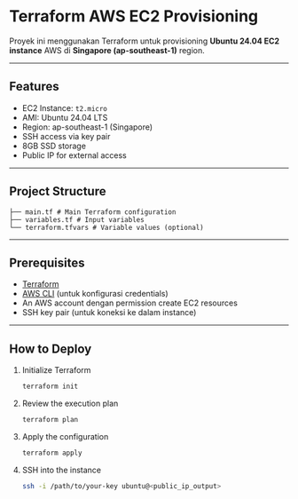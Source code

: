 # Terraform AWS EC2 Provisioning

Proyek ini menggunakan Terraform untuk provisioning **Ubuntu 24.04 EC2 instance** AWS di **Singapore (ap-southeast-1)** region.

---

## Features

- EC2 Instance: `t2.micro`
- AMI: Ubuntu 24.04 LTS
- Region: ap-southeast-1 (Singapore)
- SSH access via key pair
- 8GB SSD storage
- Public IP for external access

---

## Project Structure

```
├── main.tf # Main Terraform configuration  
├── variables.tf # Input variables
└── terraform.tfvars # Variable values (optional)
```

---

## Prerequisites

- [Terraform](https://www.terraform.io/downloads)
- [AWS CLI](https://aws.amazon.com/cli/) (untuk konfigurasi credentials)
- An AWS account dengan permission create EC2 resources
- SSH key pair (untuk koneksi ke dalam instance)

---
## How to Deploy

1. Initialize Terraform
	```bash
	terraform init
	```
2. Review the execution plan
	```bash
	terraform plan
	```
3. Apply the configuration
	```bash
	terraform apply
	```
4. SSH into the instance
	```bash
	ssh -i /path/to/your-key ubuntu@<public_ip_output>
	```
